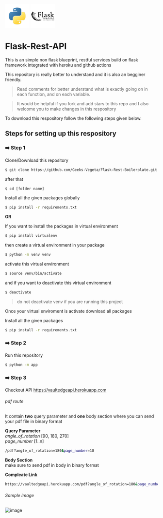 
<code><img height="80" src="https://raw.githubusercontent.com/github/explore/80688e429a7d4ef2fca1e82350fe8e3517d3494d/topics/python/python.png"></code> <code><img height="80" src="https://raw.githubusercontent.com/github/explore/80688e429a7d4ef2fca1e82350fe8e3517d3494d/topics/flask/flask.png"></code> 

# Flask-Rest-API

This is an simple non flask blueprint, restful services build on flask framework integrated with heroku and github actions

This repository is really better to understand and it is also an begginer friendly.

> Read comments for better understand what is exactly going on in each function, and on each variable.

> It would be helpful if you fork and add stars to this repo and I also welcome you to make changes in this respository


To download this respository follow the following steps given below.


## Steps for setting up this respository


### ➡️ Step 1

Clone/Download this repository 

```bash
$ git clone https://github.com/Geeks-Vegeta/Flask-Rest-Boilerplate.git

```

after that 

```bash
$ cd [folder name]

```

Install all the given packages globally
```bash
$ pip install -r requirements.txt

```
**OR**

If you want to install the packages in virtual environment
```bash
$ pip install virtualenv

```

then create a virtual  environment in your package
```bash
$ python -m venv venv

```

activate this virtual environment
```bash
$ source venv/bin/activate

```

and if you want to deactivate this virtual environment
```bash
$ deactivate

```

> do not deactivate venv if you are running this project

Once your virtual enviroment is activate download all packages

Install all the given packages 
```bash
$ pip install -r requirements.txt

```

### ➡️ Step 2

Run this repository

```bash
$ python -m app

```

### ➡️ Step 3
Checkout API
https://vaultedgeapi.herokuapp.com

###### pdf route
It contain __two__ query parameter and __one__ body section where you can send your pdf file in binary format

**Query Parameter**
<br/>
*angle_of_rotation* [90, 180, 270]
<br/>
*page_number* [1..n]

```bash
/pdf?angle_of_rotation=180&page_number=18

```

**Body Section**
<br/>
make sure to send pdf in body in binary format



**Compleate Link**
<br/>
```bash
https://vaultedgeapi.herokuapp.com/pdf?angle_of_rotation=180&page_number=18
```

###### Sample Image
![image](https://user-images.githubusercontent.com/89457811/200666035-2925e40a-bd92-452d-b279-e37c919e7f3b.png)

